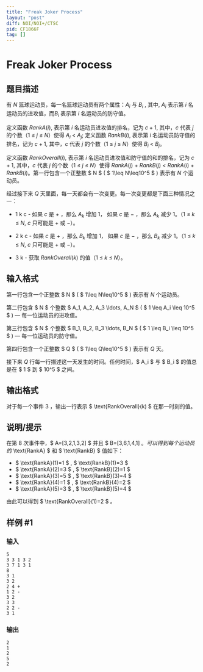 ```yaml
---
title: "Freak Joker Process"
layout: "post"
diff: NOI/NOI+/CTSC
pid: CF1866F
tag: []
---
```


# Freak Joker Process

## 题目描述

有 $N$ 篮球运动员，每一名篮球运动员有两个属性：$A_i$ 与 $B_i$ , 其中, $A_i$ 表示第 $i$ 名运动员的进攻值，而$B_i$ 表示第 $i$ 名运动员的防守值。

定义函数 $RankA(i)$, 表示第 $i$ 名运动员进攻值的排名，记为 $c+1$, 其中，$c$ 代表 $j$ 的个数（$1$ &le; $j$ &le; $N$）使得 $A_i$ &lt; $A_j$; 定义函数 $RankB(i)$, 表示第 $i$ 名运动员防守值的排名，记为 $c+1$, 其中，$c$ 代表 $j$ 的个数（$1$ &le; $j$ &le; $N$）使得 $B_i$ &lt; $B_j$。 

定义函数 $RankOverall(i)$, 表示第 $i$ 名运动员进攻值和防守值的和的排名，记为 $c+1$, 其中，$c$ 代表 $j$ 的个数（$1$ &le; $j$ &le; $N$）使得 $RankA(j)$ + $RankB(j)$ < $RankA(i)$ + $RankB(i)$。第一行包含一个正整数 $ N $ ( $ 1\leq N\leq10^5 $ ) 表示有 $N$ 个运动员。 

经过接下来 $Q$ 天里面，每一天都会有一次变更。每一次变更都是下面三种情况之一：

- 1 k c - 如果 $c$ 是 $+$ ，那么 $A_k$ 增加 $1$， 如果 $c$ 是 $-$ ，那么 $A_k$ 减少 $1$。（$1$ &le; $k$ &le; $N$,  $c$ 只可能是 $+$ 或 $-$）。

- 2 k c - 如果 $c$ 是 $+$ ，那么 $B_k$ 增加 $1$， 如果 $c$ 是 $-$ ，那么 $B_k$ 减少 $1$。（$1$ &le; $k$ &le; $N$,  $c$ 只可能是 $+$ 或 $-$）。

- 3 k - 获取 $RankOverall(k)$ 的值（$1$ &le; $k$ &le; $N$）。

## 输入格式

第一行包含一个正整数 $ N $ ( $ 1\leq N\leq10^5 $ ) 表示有 $N$ 个运动员。

第二行包含 $ N $ 个整数 $ A_1, A_2, A_3 \ldots, A_N $ ( $ 1 \leq A_i \leq 10^5 $ ) — 每一位运动员的进攻值。

第三行包含 $ N $ 个整数 $ B_1, B_2, B_3 \ldots, B_N $ ( $ 1 \leq B_i \leq 10^5 $ ) — 每一位运动员的防守值。

第四行包含一个正整数 $ Q $ ( $ 1\leq Q\leq10^5 $ ) 表示有 $Q$ 天。

接下来 $Q$ 行每一行描述这一天发生的时间。任何时间，$ A_i $ 与 $ B_i $ 的值总是在 $ 1 $ 到 $ 10^5 $ 之间。

## 输出格式

对于每一个事件 $3$ ，输出一行表示 $ \text{RankOverall}(k) $ 在那一时刻的值。

## 说明/提示

在第 $8$ 次事件中，$ A=[3,2,1,3,2] $ 并且 $ B=[3,6,1,4,1] $。可以得到每个运动员的$ \text{RankA} $ 和 $ \text{RankB} $ 值如下：

- $ \text{RankA}(1)=1 $ , $ \text{RankB}(1)=3 $
- $ \text{RankA}(2)=3 $ , $ \text{RankB}(2)=1 $
- $ \text{RankA}(3)=5 $ , $ \text{RankB}(3)=4 $
- $ \text{RankA}(4)=1 $ , $ \text{RankB}(4)=2 $
- $ \text{RankA}(5)=3 $ , $ \text{RankB}(5)=4 $

由此可以得到 $ \text{RankOverall}(1)=2 $ 。

## 样例 #1

### 输入

```
5
3 3 1 3 2
3 7 1 3 1
8
3 1
3 2
2 4 +
1 2 -
3 2
3 3
2 2 -
3 1
```

### 输出

```
2
1
2
5
2
```

